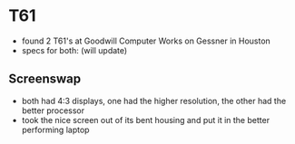 # T61
* found 2 T61's at Goodwill Computer Works on Gessner in Houston
* specs for both: (will update)

## Screenswap
* both had 4:3 displays, one had the higher resolution, the other had the better processor
* took the nice screen out of its bent housing and put it in the better performing laptop
